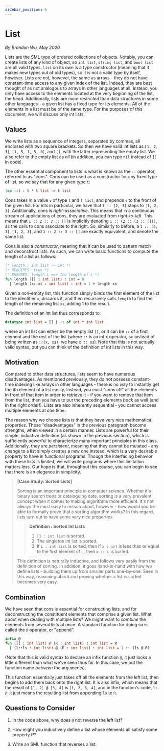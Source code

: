 ```yaml
---
sidebar_position: 6
---
```


# List

_By Brandon Wu, May 2020_

Lists are the SML type of ordered collections of objects. Notably, you can create lists of any kind of object, so `int list`, `string list`, and `bool list` are all valid types. `list` on its own is a type constructor (meaning that it makes new types out of old types), so it is not a valid type by itself, however. Lists are not, however, the same as arrays - they do not have constant-time access to any given index of the list. Indeed, they are best thought of as not analogous to arrays in other languages at all. Instead, you only have access to the elements located at the very beginning of the list, the _head_. Additionally, lists are more _restricted_ than data structures in some other languages - a given list has a fixed type for its elements. All of the elements in a list must be of the same type. For the purposes of this document, we will discuss only int lists.

## Values

We write lists as a sequence of integers, separated by commas, all enclosed with two square brackets. So then we have valid int lists as `[1, 2, 3]`, `[1, 5, 1, 5, 0]`, and `[]`, with the latter representing the empty list. We also refer to the empty list as _nil_ (in addition, you can type `nil` instead of `[]` in code).

The other essential component to lists is what is known as the `::` operator, referred to as "cons". Cons can be used as a constructor for any fixed type of list, so we say that for any given type `t`:

```sml
(op ::) : t * t list -> t list
```

Cons takes in a value `v` of type `t` and `t list`, and prepends `v` to the front of the given list. For ints in particular, we have that `1 :: [2, 3]` steps to `[1, 2, 3]`. Additionally, cons is _right-associative_. This means that in a continuous stream of applications of cons, they are evaluated from _right-to-left_. This means that `1 :: 2 :: 3 :: []` is implicitly denoting `1 :: (2 :: (3 :: []))`, as the calls to cons associate to the right. So, similarly to before, a `1 :: [2, 3]`, `[1, 2, 3]`, and `1 :: 2 :: 3 :: []` are exactly equivalent, and denote the same list.

Cons is also a _constructor_, meaning that it can be used to pattern match and deconstruct lists. As such, we can write basic functions to compute the length of a list as follows:

```sml
(* length : int list -> int *)
(* REQUIRES: true *)
(* ENSURES: length L ==> the length of L *)
fun length ([] : int list) : int = 0
  | length (x::xs : int list) : int = 1 + length xs
```

Given a non-empty list, this function simply binds the first element of the list to the identifier `x`, discards it, and then recursively calls `length` to find the length of the remaining list `xs`, adding 1 to the result.

The definition of an int list thus corresponds to:

```sml
datatype int list = [] | :: of int * int list
```

where an int list can either be the empty list `[]`, or it can be `::` of a first element and the rest of the list (where `::` is an infix operator, so instead of being written as `::(x, xs)`, we have `x :: xs`). Note that this is not actually valid syntax, but you can think of the definition of int lists in this way.

## Motivation

Compared to other data structures, lists seem to have numerous disadvantages. As mentioned previously, they do not possess constant-time indexing like arrays in other languages - there is no way to instantly get the ith element of a list easily. Instead, you must "cons off" all the elements in front of that item in order to retrieve it - if you want to remove that item from the list, then you have to put the preceding elements _back_ as well (and in the right order!). Lists are also inherently sequential - you cannot access multiple elements at one time.

The reason why we choose lists is that they have very nice mathematical properties. These "disadvantages" in the previous paragraph become strengths, when viewed in a certain manner. Lists are powerful for their simple, inductive definition (as shown in the previous section), which is sufficiently powerful to characterize many important principles in this class. Additionally, they are _persistent_, meaning that they cannot be mutated - any change to a list simply creates a new one instead, which is a very desirable property to have in functional programs. Though the interfacing behavior with these lists is limited, we will write programs where this limitation matters less. Our hope is that, throughout this course, you can begin to see that there is an elegance in simplicity.

> **[Case Study: Sorted Lists]**
>
> Sorting is an important principle in computer science. Whether it's binary search trees or cataloguing data, sorting is a very prevalent concept when it comes to making algorithms more efficient. It's not always the most easy to reason about, however - how would you be able to formally prove that a sorting algorithm works? In this regard, lists turn out to have some very nice properties.
>
> > **Definition : Sorted Int Lists**
> >
> > 1. `[] : int list` is sorted.
> > 2. The singleton int list is sorted.
> > 3. If `L : int list` is sorted, then if `x : int` is less than or equal to the first element of `L`, then `x :: L` is sorted.
>
> This definition is naturally inductive, and follows very easily from the definition of sorting. In addition, it goes hand-in-hand with how we define lists - building them up from smaller parts one-by-one. Seen in this way, reasoning about and proving whether a list is sorted becomes very easy.

## Combination

We have seen that cons is essential for constructing lists, and for deconstructing the constituent elements that comprise a given list. What about when dealing with multiple lists? We might want to _combine_ the elements from several lists at once. A standard function for doing so is called the `@` operator, or "append".

```sml
infix @
fun ([] : int list) @ (R : int list) : int list = R
  | (l::ls : int list) @ (R : int list) : int list = l :: (ls @ R)
```

(Note that this is valid syntax to declare an infix function `@`, it just looks a little different than what we've seen thus far. In this case, we put the function name _between_ the arguments).

This function essentially just takes off all the elements from the left list, then begins to add them back onto the right list. It is also infix, which means that the result of `[1, 2] @ [3, 4]` is `[1, 2, 3, 4]`, and in the function's code, `ls @ R` just means the resulting list from appending `ls` to `R`.

## Questions to Consider

1. In the code above, why does `@` not reverse the left list?

2. How might you inductively define a list whose elements all satisfy some property _P_?

3. Write an SML function that reverses a list.
